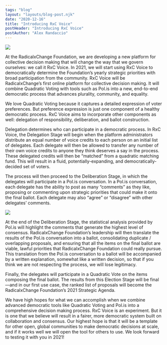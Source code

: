 ```yaml
---
tags: "blog"
layout: "layouts/blog-post.njk"
date: "2020-12-16"
title: "Introducing RxC Voice"
postHeader: "Introducing RxC Voice"
postAuthor: "Alex Randaccio"
---
```


![](/images/blog/RxCVoice.png)

At the RadicalxChange Foundation, we are developing a new platform for collective decision making that will change the way that we govern ourselves: we call it RxC Voice. In 2021, we will start using RxC Voice to democratically determine the Foundation’s yearly strategic priorities with broad participation from the community.
RxC Voice will be RadicalxChange’s first online platform for collective decision making. It will combine Quadratic Voting with tools such as Pol.is into a new, end-to-end democratic process that advances plurality, community, and equality.

We love Quadratic Voting because it captures a detailed expression of voter preferences. But preference expression is just one component of a healthy democratic process. RxC Voice aims to incorporate other components as well: delegation of responsibility, deliberation, and ballot construction.

Delegation determines who can participate in a democratic process. In RxC Voice, the Delegation Stage will begin when the platform administrators distribute an equal number of voice credits to each person on an initial list of delegates. Each delegate will then be allowed to transfer any number of their own voice credits to anyone they think deserves a say in the process. These delegated credits will then be “matched” from a quadratic matching fund. This will result in a fluid, potentially-expanding, and democratically-decided set of voters.

The process will then proceed to the Deliberation Stage, in which the delegates will participate in a Pol.is conversation. In a Pol.is conversation, each delegate has the ability to post as many “comments” as they like, proposing or commenting upon strategic priorities that could make it onto the final ballot. Each delegate may also “agree” or “disagree” with other delegates’ comments.

![](/images/blog/roundtable-clipart.jpg)

At the end of the Deliberation Stage, the statistical analysis provided by Pol.is will highlight the comments that generate the highest level of consensus. RadicalxChange Foundation’s leadership will then translate the results of the Pol.is conversation into a ballot, consolidating duplicate / overlapping proposals, and ensuring that all the items on the final ballot are viable, lawful priorities that RadicalxChange Foundation could really pursue. This translation from the Pol.is conversation to a ballot will be accompanied by a written explanation, somewhat like a written decision, so that if you think we are not respecting the process, we will lose legitimacy.

Finally, the delegates will participate in a Quadratic Vote on the items composing the final ballot. The results from this Election Stage will be final—and in our first use case, the ranked list of proposals will become the RadicalxChange Foundation’s 2021 Strategic Agenda.

We have high hopes for what we can accomplish when we combine advanced democratic tools like Quadratic Voting and Pol.is into a comprehensive decision making process. RxC Voice is an experiment. But it is one that we believe will result in a fairer, more democratic system built on collaboration and consensus. Our highest hope is that it will be a template for other open, global communities to make democratic decisions at scale, and if it works well we will open the tool for others to use. We look forward to testing it with you in 2021!
